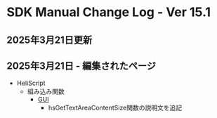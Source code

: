 # SDK Manual Change Log - Ver 15.1

## 2025年3月21日更新

## 2025年3月21日 - 編集されたページ

- HeliScript
    - 組み込み関数
        - [GUI](https://vrhikky.github.io/VketCloudSDK_Documents/14.5/hs/hs_system_function_gui.html)
            - hsGetTextAreaContentSize関数の説明文を追記